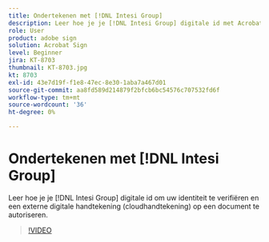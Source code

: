 ```yaml
---
title: Ondertekenen met [!DNL Intesi Group]
description: Leer hoe je je [!DNL Intesi Group] digitale id met Acrobat Sign
role: User
product: adobe sign
solution: Acrobat Sign
level: Beginner
jira: KT-8703
thumbnail: KT-8703.jpg
kt: 8703
exl-id: 43e7d19f-f1e8-47ec-8e30-1aba7a467d01
source-git-commit: aa8fd589d214879f2bfcb6bc54576c707532fd6f
workflow-type: tm+mt
source-wordcount: '36'
ht-degree: 0%

---
```


# Ondertekenen met [!DNL Intesi Group]

Leer hoe je je [!DNL Intesi Group] digitale id om uw identiteit te verifiëren en een externe digitale handtekening (cloudhandtekening) op een document te autoriseren.

>[!VIDEO](https://video.tv.adobe.com/v/336989?quality=12&learn=on&hidetitle=true)
